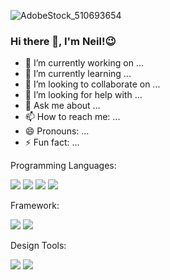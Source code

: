 ![AdobeStock_510693654](https://user-images.githubusercontent.com/93361311/232887583-1507027d-74f5-417c-9fb8-0c6a39278a08.jpeg)


### Hi there 👋, I'm Neil!😉

- 🔭 I’m currently working on ...
- 🌱 I’m currently learning ...
- 👯 I’m looking to collaborate on ...
- 🤔 I’m looking for help with ...
- 💬 Ask me about ...
- 📫 How to reach me: ...
- 😄 Pronouns: ...
- ⚡ Fun fact: ...

Programming Languages:

<img src="https://img.shields.io/badge/HTML5-blue?logo=html5&logoColor=white&style=for-the-badge"/> <img src="https://img.shields.io/badge/CSS3-blue?logo=css3&logoColor=white&style=for-the-badge"/> <img src="https://img.shields.io/badge/JAVASCRIPT-blue?logo=JAVASCRIPT&logoColor=white&style=for-the-badge"/> <img src="https://img.shields.io/badge/PYTHON-blue?logo=PYTHON&logoColor=white&style=for-the-badge"/>

Framework:

<img src="https://img.shields.io/badge/REACT-orange?logo=REACT&logoColor=white&style=for-the-badge"/> <img src="https://img.shields.io/badge/FLASK-orange?logo=FLASK&logoColor=white&style=for-the-badge"/>

Design Tools:

<img src="https://img.shields.io/badge/FIGMA-red?logo=figma&logoColor=white&style=for-the-badge"/> <img src="https://img.shields.io/badge/ADOBE-red?logo=ADOBE&logoColor=white&style=for-the-badge"/>




